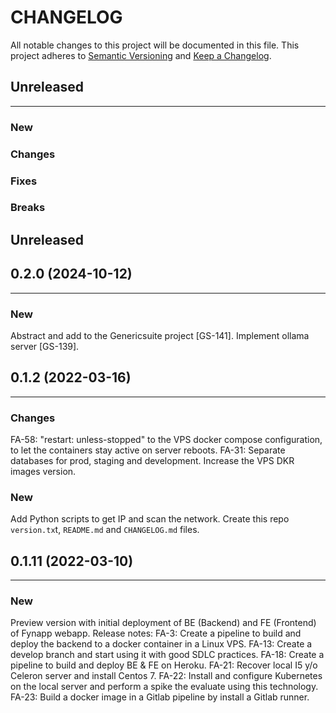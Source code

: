 # CHANGELOG

All notable changes to this project will be documented in this file.
This project adheres to [Semantic Versioning](http://semver.org/) and [Keep a Changelog](http://keepachangelog.com/).


## Unreleased
---

### New

### Changes

### Fixes

### Breaks


## Unreleased
## 0.2.0 (2024-10-12)
---

### New
Abstract and add to the Genericsuite project [GS-141].
Implement ollama server [GS-139].


## 0.1.2 (2022-03-16)
---

### Changes
FA-58: "restart: unless-stopped" to the VPS docker compose configuration, to let the containers stay active on server reboots.
FA-31: Separate databases for prod, staging and development.
Increase the VPS DKR images version.

### New
Add Python scripts to get IP and scan the network.
Create this repo `version.tx`t, `README.md` and `CHANGELOG.md` files.


## 0.1.11 (2022-03-10)
---

### New
Preview version with initial deployment of BE (Backend) and FE (Frontend) of Fynapp webapp.
Release notes:
FA-3: Create a pipeline to build and deploy the backend to a docker container in a Linux VPS.
FA-13: Create a develop branch and start using it with good SDLC practices.
FA-18: Create a pipeline to build and deploy BE & FE on Heroku.
FA-21: Recover local I5 y/o Celeron server and install Centos 7.
FA-22: Install and configure Kubernetes on the local server and perform a spike the evaluate using this technology.
FA-23: Build a docker image in a Gitlab pipeline by install a Gitlab runner.
